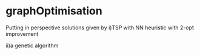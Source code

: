 # graphOptimisation
Putting in perspective solutions given by 
i)TSP with NN heuristic with 2-opt improvement

ii)a genetic algorithm
